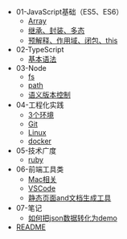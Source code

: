 
* 01-JavaScript基础（ES5、ES6）
  * [Array](./01-JavaScript基础（ES5、ES6）/Array.md)
  * [继承、封装、多态](./01-JavaScript基础（ES5、ES6）/继承、封装、多态.md)
  * [预解释、作用域、闭包、this](./01-JavaScript基础（ES5、ES6）/预解释、作用域、闭包、this.md)
* 02-TypeScript
  * [基本语法](./02-TypeScript/基本语法.md)
* 03-Node
  * [fs](./03-Node/fs.md)
  * [path](./03-Node/path.md)
  * [语义版本控制](./03-Node/语义版本控制.md)
* 04-工程化实践
  * [3个环境](./04-工程化实践/3个环境.md)
  * [Git](./04-工程化实践/Git.md)
  * [Linux](./04-工程化实践/Linux.md)
  * [docker](./04-工程化实践/docker.md)
* 05-技术广度
  * [ruby](./05-技术广度/ruby.md)
* 06-前端工具类
  * [Mac相关](./06-前端工具类/Mac相关.md)
  * [VSCode](./06-前端工具类/VSCode.md)
  * [静态页面and文档生成工具](./06-前端工具类/静态页面and文档生成工具.md)
* 07-笔记
  * [如何把json数据转化为demo](./07-笔记/如何把json数据转化为demo.json并下载文件.md)
* [README](./README.md)